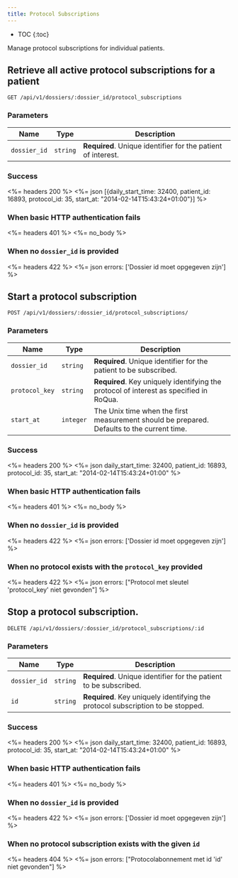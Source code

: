 ```yaml
---
title: Protocol Subscriptions
---
```


* TOC
{:toc}

Manage protocol subscriptions for individual patients.

## Retrieve all active protocol subscriptions for a patient

    GET /api/v1/dossiers/:dossier_id/protocol_subscriptions


### Parameters

Name | Type | Description
-----|------|--------------
`dossier_id`   | `string`  | **Required**. Unique identifier for the patient of interest.


### Success

<%= headers 200 %>
<%= json [{daily_start_time: 32400,
       patient_id:       16893,
       protocol_id:      35,
       start_at:         "2014-02-14T15:43:24+01:00"}]
%>


### When basic HTTP authentication fails

<%= headers 401 %>
<%= no_body %>


### When no `dossier_id` is provided

<%= headers 422 %>
<%= json errors: ['Dossier id moet opgegeven zijn'] %>


## Start a protocol subscription

    POST /api/v1/dossiers/:dossier_id/protocol_subscriptions/


### Parameters

Name | Type | Description
-----|------|--------------
`dossier_id`   | `string`  | **Required**. Unique identifier for the patient to be subscribed.
`protocol_key` | `string`  | **Required**. Key uniquely identifying the protocol of interest as specified in RoQua.
`start_at`     | `integer` | The Unix time when the first measurement should be prepared. Defaults to the current time.


### Success

<%= headers 200 %>
<%= json daily_start_time: 32400,
         patient_id:       16893,
         protocol_id:      35,
         start_at:         "2014-02-14T15:43:24+01:00"
%>


### When basic HTTP authentication fails

<%= headers 401 %>
<%= no_body %>


### When no `dossier_id` is provided

<%= headers 422 %>
<%= json errors: ['Dossier id moet opgegeven zijn'] %>


### When no protocol exists with the `protocol_key` provided

<%= headers 422 %>
<%= json errors: ["Protocol met sleutel 'protocol_key' niet gevonden"] %>


## Stop a protocol subscription.

    DELETE /api/v1/dossiers/:dossier_id/protocol_subscriptions/:id

### Parameters

Name | Type | Description
-----|------|--------------
`dossier_id`   | `string`  | **Required**. Unique identifier for the patient to be subscribed.
`id`           | `string`  | **Required**. Key uniquely identifying the protocol subscription to be stopped.


### Success

<%= headers 200 %>
<%= json daily_start_time: 32400,
         patient_id:       16893,
         protocol_id:      35,
         start_at:         "2014-02-14T15:43:24+01:00"
%>


### When basic HTTP authentication fails

<%= headers 401 %>
<%= no_body %>


### When no `dossier_id` is provided

<%= headers 422 %>
<%= json errors: ['Dossier id moet opgegeven zijn'] %>


### When no protocol subscription exists with the given `id`

<%= headers 404 %>
<%= json errors: ["Protocolabonnement met id 'id' niet gevonden"] %>


